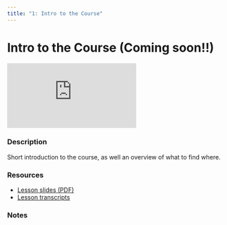 ```yaml
---
title: "1: Intro to the Course"
---
```


# Intro to the Course (Coming soon!!)

<div class='embed-container'><iframe src='https://player.vimeo.com/video/320884124' frameborder='0' webkitAllowFullScreen mozallowfullscreen allowFullScreen></iframe></div>

### Description

Short introduction to the course, as well an overview of what to find where.

### Resources

- [Lesson slides (PDF)](https://wvww.googledrive.com/file_public_link)
- [Lesson transcripts](https://wvww.googledrive.com/file_public_link)

### Notes
